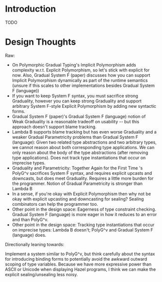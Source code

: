 # Introduction

TODO

# Design Thoughts

Raw:

* On Polymorphic Gradual Typing's Implicit Polymorphism adds complexity w.r.t. Explicit Polymorphism, so let's stick with explicit for now. Also, Gradual System F (paper) discusses how you can support Implicit Polymorphism dynamically as part of the runtime semantics (unsure if this scales to other implementations besides Gradual System F (language))
* If you want to keep System F syntax, you must sacrifice strong Graduality, however you can keep strong Graduality and support arbitrary System F-style Explicit Polymorphism by adding new syntactic forms.
* Gradual System F (paper)'s Gradual System F (language) notion of Weak Graduality is a reasonable tradeoff on usability -- but this approach doesn't support blame tracking.
* Lambda B supports blame tracking but has even worse Graduality and a weaker Gradual Parametricity problems than Gradual System F (language): Given two related type abstractions and two arbitrary types, we cannot reason about both corresponding type applications. We can only reason about the body of the type abstractions (after removing type applications). Does not track type instantiations that occur on imprecise types.
* Graduality and Parametricity: Together Again for the First Time 's PolyG^v sacrifices System F syntax, and requires explicit upcasts and downcasts, but does meet Graduality. Requires a little more burden for the programmer. Notion of Gradual Parametricity is stronger than Lambda B
* In a sense, if you're okay with Explicit Polymorphism then why not be okay with explicit upcasting and downcasting for sealing? Sealing combinators can help the programmer too.
* Other point in the design space: Eagerness of type constraint checking. Gradual System F (language) is more eager in how it reduces to an error and than PolyG^v.
* Other point in the design space: Tracking type instantiations that occur on imprecise types: Lambda B doesn't; PolyG^v and Gradual System F (language) does.

Directionally leaning towards:

Implement a system similar to PolyG^v, but think carefully about the syntax for introducing binding forms to potentially avoid the awkward outward scoping of type variables. Because we have more expressive power than ASCII or Unicode when displaying Hazel programs, I think we can make the explicit sealing/unsealing less noisy.

